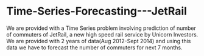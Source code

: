 # Time-Series-Forecasting---JetRail
We are provided with a Time Series problem involving prediction of number of commuters of JetRail, a new high speed rail service by Unicorn Investors. We are provided with 2 years of data(Aug 2012-Sept 2014) and using this data we have to forecast the number of commuters for next 7 months.
